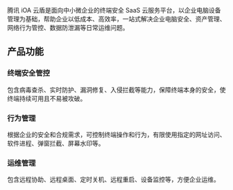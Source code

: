 腾讯 iOA 云盾是面向中小微企业的终端安全 SaaS 云服务平台，以企业电脑设备管理为基础，帮助企业以低成本、高效率，一站式解决企业电脑安全、资产管理、网络行为管控、数据防泄漏等日常运维问题。

## 产品功能
### 终端安全管控
包含病毒查杀、实时防护、漏洞修复、入侵拦截等能力，保障终端本身的安全，使终端持续可用且不易被攻破。
### 行为管理
根据企业的安全和合规需求，可控制终端操作和行为，有限使用指定的网址访问、软件进程、弹窗拦截、屏幕水印等。
### 运维管理
包含远程协助、远程桌面、定时关机、远程重启、设备监控等，方便企业运维。
